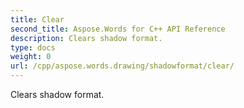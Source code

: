 ```yaml
---
title: Clear
second_title: Aspose.Words for C++ API Reference
description: Clears shadow format. 
type: docs
weight: 0
url: /cpp/aspose.words.drawing/shadowformat/clear/
---
```


Clears shadow format. 

